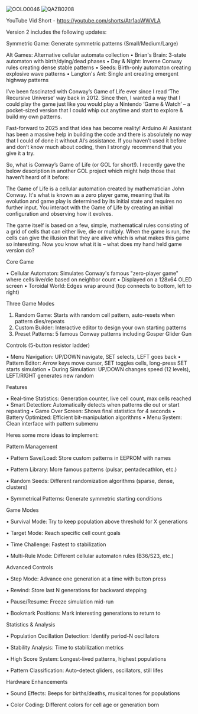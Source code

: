 ![OOLO0046](https://github.com/user-attachments/assets/da0e76cf-106c-456c-9749-726d07561c74)        ![QAZB0208](https://github.com/user-attachments/assets/6ac36b5f-e18f-4702-b923-bd1952dfdfd4)

YouTube Vid
Short - https://youtube.com/shorts/Atr1aoWWVLA

Version 2 includes the following updates:

Symmetric Game: Generate symmetric patterns (Small/Medium/Large)

Alt Games: Alternative cellular automata collection
   • Brian's Brain: 3-state automaton with birth/dying/dead phases
   • Day & Night: Inverse Conway rules creating dense stable patterns
   • Seeds: Birth-only automaton creating explosive wave patterns
   • Langton's Ant: Single ant creating emergent highway patterns


I’ve been fascinated with Conway’s Game of Life ever since I read ‘The Recursive Universe’ way back in 2012. Since then, I wanted a way that I could play the game just like you would play a Nintendo ‘Game & Watch’ – a pocket-sized version that I could whip out anytime and start to explore & build my own patterns.

Fast-forward to 2025 and that idea has become reality! Arduino AI Assistant has been a massive help in building the code and there is absolutely no way that I could of done it without AI’s assistance. If you haven’t used it before and don’t know much about coding, then I strongly recommend that you give it a try.

So, what is Conway’s Game of Life (or GOL for short!). I recently gave the below description in another GOL project which might help those that haven’t heard of it before:

The Game of Life is a cellular automation created by mathematician John Conway. It's what is known as a zero player game, meaning that its evolution and game play is determined by its initial state and requires no further input. You interact with the Game of Life by creating an initial configuration and observing how it evolves.

The game itself is based on a few, simple, mathematical rules consisting of a grid of cells that can either live, die or multiply. When the game is run, the cells can give the illusion that they are alive which is what makes this game so interesting.
Now you know what it is – what does my hand held game version do?



Core Game

• Cellular Automaton: Simulates Conway's famous "zero-player game" where cells live/die based on neighbor count 
• Displayed on a 128x64 OLED screen 
• Toroidal World: Edges wrap around (top connects to bottom, left to right)



Three Game Modes
1. Random Game: Starts with random cell pattern, auto-resets when pattern dies/repeats
2. Custom Builder: Interactive editor to design your own starting patterns
3. Preset Patterns: 5 famous Conway patterns including Gosper Glider Gun



Controls (5-button resistor ladder)

• Menu Navigation: UP/DOWN navigate, SET selects, LEFT goes back 
• Pattern Editor: Arrow keys move cursor, SET toggles cells, long-press SET starts simulation 
• During Simulation: UP/DOWN changes speed (12 levels), LEFT/RIGHT generates new random



Features

• Real-time Statistics: Generation counter, live cell count, max cells reached 
• Smart Detection: Automatically detects when patterns die out or start repeating 
• Game Over Screen: Shows final statistics for 4 seconds 
• Battery Optimized: Efficient bit-manipulation algorithms 
• Menu System: Clean interface with pattern submenu





Heres some more ideas to implement:


Pattern Management


• Pattern Save/Load: Store custom patterns in EEPROM with names 

• Pattern Library: More famous patterns (pulsar, pentadecathlon, etc.) 

• Random Seeds: Different randomization algorithms (sparse, dense, clusters) 

• Symmetrical Patterns: Generate symmetric starting conditions

Game Modes


• Survival Mode: Try to keep population above threshold for X generations 

• Target Mode: Reach specific cell count goals 

• Time Challenge: Fastest to stabilization 

• Multi-Rule Mode: Different cellular automaton rules (B36/S23, etc.)




Advanced Controls


• Step Mode: Advance one generation at a time with button press 

• Rewind: Store last N generations for backward stepping 

• Pause/Resume: Freeze simulation mid-run 

• Bookmark Positions: Mark interesting generations to return to



Statistics & Analysis


• Population Oscillation Detection: Identify period-N oscillators 

• Stability Analysis: Time to stabilization metrics 

• High Score System: Longest-lived patterns, highest populations 

• Pattern Classification: Auto-detect gliders, oscillators, still lifes



Hardware Enhancements


• Sound Effects: Beeps for births/deaths, musical tones for populations 

 • Color Coding: Different colors for cell age or generation born
